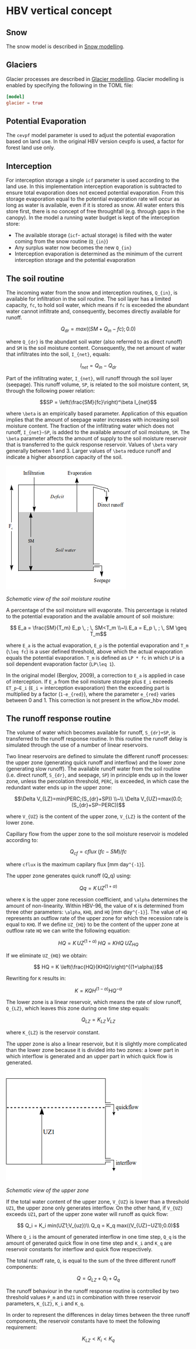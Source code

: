 # HBV vertical concept

## Snow
The snow model is described in [Snow modelling](@ref).

## Glaciers
Glacier processes are described in [Glacier modelling](@ref). Glacier modelling
is enabled by specifying the following in the TOML file:

```toml
[model]
glacier = true
```
## Potential Evaporation
The `cevpf` model parameter is used to adjust the potential evaporation based on
land use. In the original HBV version cevpfo is used, a factor for forest
land use only.

## Interception
For interception storage a single `icf` parameter is used according to the land
use. In this implementation interception evaporation is subtracted to ensure
total evaporation does not exceed potential evaporation. From this storage
evaporation equal to the potential evaporation rate will occur as long as water
is available, even if it is stored as snow. All water enters this store first,
there is no concept of free throughfall (e.g. through gaps in the canopy). In
the model a running water budget is kept of the interception store:

+ The available storage (`icf`- actual storage) is filled with the water coming
  from the snow routine (``Q_{in}``)
+ Any surplus water now becomes the new ``Q_{in}``
+ Interception evaporation is determined as the minimum of the current
  interception storage and the potential evaporation

## The soil routine
The incoming water from the snow and interception routines, ``Q_{in}``, is
available for infiltration in the soil routine. The soil layer has a limited
capacity, `fc`, to hold soil water, which means if `fc` is exceeded the abundant
water cannot infiltrate and, consequently, becomes directly available for
runoff.

```math
    Q_{dr}=max((SM+Q_{in}−fc);0.0)
```

where ``Q_{dr}`` is the abundant soil water (also referred to as direct runoff)
and ``SM`` is the soil moisture content. Consequently, the net amount of water
that infiltrates into the soil, ``I_{net}``, equals:

```math
I_{net} = Q_{in} − Q_{dr}
```

Part of the infiltrating water, ``I_{net}``, will runoff through the soil layer
(seepage). This runoff volume, ``SP``, is related to the soil moisture content,
``SM``, through the following power relation:

```math
SP = \left(\frac{SM}{fc}\right)^\beta I_{net}
```

where ``\beta`` is an empirically based parameter. Application of this equation
implies that the amount of seepage water increases with increasing soil moisture
content. The fraction of the infiltrating water which does not runoff,
``I_{net}−SP``, is added to the available amount of soil moisture, ``SM``. The
``\beta`` parameter affects the amount of supply to the soil moisture reservoir
that is transferred to the quick response reservoir. Values of ``\beta`` vary
generally between 1 and 3. Larger values of ``\beta`` reduce runoff and indicate
a higher absorption capacity of the soil.

![hbv-soilmoist.png](../images/hbv-soilmoist.png) 

*Schematic view of the soil moisture routine*

A percentage of the soil moisture will evaporate. This percentage is related to
the potential evaporation and the available amount of soil moisture:

```math
    E_a = \frac{SM}{T_m} E_p \, ; \, SM<T_m \\~\\
    E_a = E_p \, ; \, SM \geq T_m
```

where ``E_a`` is the actual evaporation, ``E_p`` is the potential evaporation
and ``T_m`` (``\leq fc``) is a user defined threshold, above which the actual
evaporation equals the potential evaporation. ``T_m`` is defined as ``LP * fc``
in which ``LP`` is a soil dependent evaporation factor (``LP\leq 1``).

In the original model (Berglov, 2009), a correction to ``E_a`` is applied in
case of interception. If ``E_a`` from the soil moisture storage plus ``E_i``
exceeds ``ET_p−E_i`` (``E_i`` = interception evaporation) then the exceeding
part is multiplied by a factor (``1-e_{red}``), where the parameter ``e_{red}``
varies between 0 and 1. This correction is not present in the
wflow\_hbv model.

## The runoff response routine

The volume of water which becomes available for runoff, ``S_{dr}+SP``, is
transferred to the runoff response routine. In this routine the runoff delay is
simulated through the use of a number of linear reservoirs.

Two linear reservoirs are defined to simulate the different runoff processes:
the upper zone (generating quick runoff and interflow) and the lower zone
(generating slow runoff). The available runoff water from the soil routine (i.e.
direct runoff, ``S_{dr}``, and seepage, ``SP``) in principle ends up in the
lower zone, unless the percolation threshold, ``PERC``, is exceeded, in which
case the redundant water ends up in the upper zone:

```math
\Delta V_{LZ}=min(PERC;(S_{dr}+SP)) \\~\\
\Delta V_{UZ}=max(0.0;(S_{dr}+SP−PERC))
```

where ``V_{UZ}`` is the content of the upper zone, ``V_{LZ}`` is the content of
the lower zone.

Capillary flow from the upper zone to the soil moisture reservoir is modeled
according to: 

```math
Q_{cf}=cflux \; (fc−SM)/fc
```

where ``cflux`` is the maximum capilary flux [mm day``^{-1}``].

The upper zone generates quick runoff (Q_q) using:
```math
Qq=K \, UZ^{(1+\alpha)}
```
where ``K`` is the upper zone recession coefficient, and ``\alpha`` determines
the amount of non-linearity. Within HBV-96, the value of ``K`` is determined
from three other parameters: ``\alpha``, ``KHQ``, and ``HQ`` [mm day``^{-1}``].
The value of ``HQ`` represents an outflow rate of the upper zone for which the
recession rate is equal to ``KHQ``. If we define ``UZ_{HQ}`` to be the content
of the upper zone at outflow rate ``HQ`` we can write the following equation:

```math
    HQ=K \, UZ^{(1+\alpha)} \; HQ = KHQ \; UZ_{HQ}
```

If we eliminate ``UZ_{HQ}`` we obtain:

```math
    HQ = K \left(\frac{HQ}{KHQ}\right)^{(1+\alpha)}
```

Rewriting for ``K`` results in:
```math
    K = KQH^{(1−\alpha)} HQ^{−\alpha}
```

The lower zone is a linear reservoir, which means the rate of slow runoff,
``Q_{LZ}``, which leaves this zone during one time step equals: 

```math
Q_{LZ} = K_{LZ} \, V_{LZ}
```

where ``K_{LZ}`` is the reservoir constant.

The upper zone is also a linear reservoir, but it is slightly more complicated
than the lower zone because it is divided into two zones: a lower part in which
interflow is generated and an upper part in which quick flow is generated.

![hbv-upper](../images/hbv-upper.png) 

*Schematic view of the upper zone*

If the total water content of the upper zone, ``V_{UZ}`` is lower than a
threshold ``UZ1``, the upper zone only generates interflow. On the other hand,
if ``V_{UZ}`` exceeds ``UZ1``, part of the upper zone water will runoff as quick
flow:

```math
    Q_i = K_i min(UZ1;V_{uz})\\
    Q_q = K_q max((V_{UZ}−UZ1);0.0)
```

Where ``Q_i`` is the amount of generated interflow in one time step, ``Q_q`` is
the amount of generated quick flow in one time step and ``K_i`` and ``K_q`` are
reservoir constants for interflow and quick flow respectively.

The total runoff rate, ``Q``, is equal to the sum of the three different runoff components:

```math
    Q = Q_{LZ}+Q_i+Q_q
```

The runoff behaviour in the runoff response routine is controlled by two threshold values ``P_m``
and ``UZ1`` in combination with three reservoir parameters, ``K_{LZ}``, ``K_i`` and ``K_q``.

In order to represent the differences in delay times between the three runoff components, the reservoir constants have to meet the following requirement:
```math
    K_{LZ}<K_i<K_q
```
